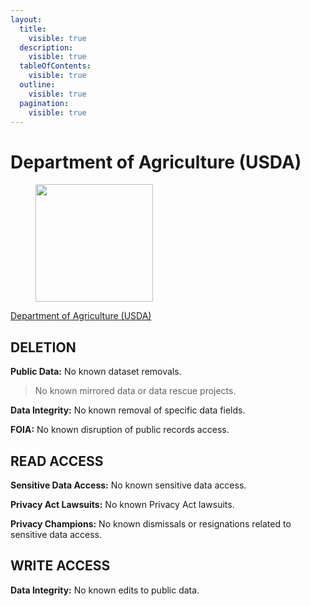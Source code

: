 ```yaml
---
layout:
  title:
    visible: true
  description:
    visible: true
  tableOfContents:
    visible: true
  outline:
    visible: true
  pagination:
    visible: true
---
```


# Department of Agriculture (USDA)

<div align="left" data-full-width="true"><figure><img src="https://www.section508.gov/assets/images/seals-logos/usda.jpg" alt="" width="188"><figcaption></figcaption></figure></div>

[Department of Agriculture (USDA)](https://www.section508.gov/manage/section-508-assessment/2024/appendix-c-entity-summary/?id=USDA)

## DELETION

**Public Data:** No known dataset removals.&#x20;

> No known mirrored data or data rescue projects.

**Data Integrity:** No known removal of specific data fields.&#x20;

**FOIA:** No known disruption of public records access.&#x20;

## READ ACCESS

**Sensitive Data Access:** No known sensitive data access.&#x20;

**Privacy Act Lawsuits:** No known Privacy Act lawsuits.

**Privacy Champions:** No known dismissals or resignations related to sensitive data access.&#x20;

## WRITE ACCESS

**Data Integrity:** No known edits to public data.&#x20;
